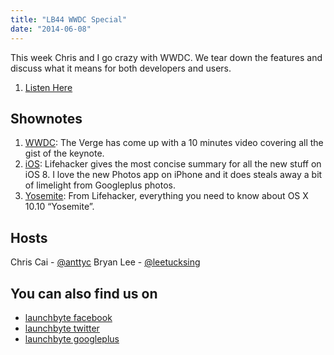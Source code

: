 ```yaml
---
title: "LB44 WWDC Special"
date: "2014-06-08"
---
```


This week Chris and I go crazy with WWDC. We tear down the features and discuss what it means for both developers and users.

1. [Listen Here](https://archive.org/download/launchbyte_20140608/LB43%20WWDC%20Special.mp3)

## Shownotes

1. [WWDC](http://www.youtube.com/watch?v=H7msd7oXbRo): The Verge has come up with a 10 minutes video covering all the gist of the keynote.
2. [iOS](http://lifehacker.com/all-the-new-stuff-in-ios-8-1584893352): Lifehacker gives the most concise summary for all the new stuff on iOS 8. I love the new Photos app on iPhone and it does steals away a bit of limelight from Googleplus photos.
3. [Yosemite](http://lifehacker.com/all-the-new-stuff-in-os-x-10-10-yosemite-1584870045): From Lifehacker, everything you need to know about OS X 10.10 “Yosemite”.

## Hosts

Chris Cai - [@anttyc](https://twitter.com/AnttyC) Bryan Lee - [@leetucksing](https://twitter.com/leetucksing)

## You can also find us on

- [launchbyte facebook](https://www.facebook.com/Launchbyte)
- [launchbyte twitter](https://twitter.com/LaunchByte)
- [launchbyte googleplus](https://plus.google.com/+Launchbyte)
